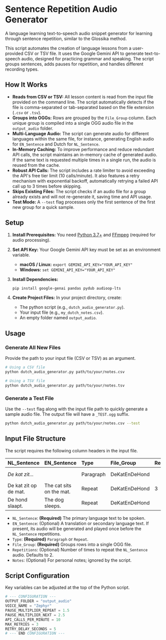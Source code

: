 # Sentence Repetition Audio Generator

A language learning text-to-speech audio snippet generator for learning through sentence repetition, similar to the Glossika method.

This script automates the creation of language lessons from a user-provided CSV or TSV file. It uses the Google Gemini API to generate text-to-speech audio, designed for practicing grammar and speaking. The script groups sentences, adds pauses for repetition, and handles different recording types.

## How It Works

*   **Reads from CSV or TSV:** All lesson content is read from the input file provided on the command line. The script automatically detects if the file is comma-separated or tab-separated based on the file extension (`.csv` or `.tsv`).
*   **Groups into OGGs:** Rows are grouped by the `File_Group` column. Each unique group is compiled into a single OGG audio file in the `output_audio` folder.
*   **Multi-Language Audio:** The script can generate audio for different languages within the same file, for instance, generating English audio for `EN_Sentence` and Dutch for `NL_Sentence`.
*   **In-Memory Caching:** To improve performance and reduce redundant API calls, the script maintains an in-memory cache of generated audio. If the same text is requested multiple times in a single run, the audio is reused from the cache.
*   **Robust API Calls:** The script includes a rate limiter to avoid exceeding the API's free tier limit (10 calls/minute). It also features a retry mechanism with exponential backoff, automatically retrying a failed API call up to 3 times before skipping.
*   **Skips Existing Files:** The script checks if an audio file for a group already exists and will not re-generate it, saving time and API usage.
*   **Test Mode:** A `--test` flag processes only the first sentence of the first new group for a quick sample.

## Setup

1.  **Install Prerequisites:** You need [Python 3.7+](https://www.python.org/) and [FFmpeg](https://ffmpeg.org/download.html) (required for audio processing).

2.  **Set API Key:** Your Google Gemini API key must be set as an environment variable.
    *   **macOS / Linux:** `export GEMINI_API_KEY="YOUR_API_KEY"`
    *   **Windows:** `set GEMINI_API_KEY="YOUR_API_KEY"`

3.  **Install Dependencies:**
    ```bash
    pip install google-genai pandas pydub audioop-lts
    ```

4.  **Create Project Files:** In your project directory, create:
    *   The python script (e.g., `dutch_audio_generator.py`).
    *   Your input file (e.g., `my_dutch_notes.csv`).
    *   An empty folder named `output_audio`.

## Usage

### Generate All New Files
Provide the path to your input file (CSV or TSV) as an argument.

```bash
# Using a CSV file
python dutch_audio_generator.py path/to/your/notes.csv

# Using a TSV file
python dutch_audio_generator.py path/to/your/notes.tsv
```

### Generate a Test File
Use the `--test` flag along with the input file path to quickly generate a sample audio file. The output file will have a `_TEST.ogg` suffix.

```bash
python dutch_audio_generator.py path/to/your/notes.csv --test
```

## Input File Structure

The script requires the following column headers in the input file.

| NL_Sentence | EN_Sentence | Type | File_Group | Repetitions | Notes |
| :--- | :--- | :--- | :--- | :--- | :--- |
| *De kat zit...* |  | Paragraph | DeKatEnDeHond | | Present tense |
| De kat zit op de mat. | The cat sits on the mat. | Repeat | DeKatEnDeHond | 3 | Present tense |
| De hond slaapt. | The dog sleeps. | Repeat | DeKatEnDeHond | | Present tense |

*   `NL_Sentence`: **(Required)** The primary language text to be spoken.
*   `EN_Sentence`: (Optional) A translation or secondary language text. If present, its audio will be generated and played once before the `NL_Sentence` repetitions.
*   `Type`: **(Required)** `Paragraph` or `Repeat`.
*   `File_Group`: **(Required)** Groups rows into a single OGG file.
*   `Repetitions`: (Optional) Number of times to repeat the `NL_Sentence` audio. Defaults to 2.
*   `Notes`: (Optional) For personal notes; ignored by the script.

## Script Configuration

Key variables can be adjusted at the top of the Python script.

```python
# --- CONFIGURATION ---
OUTPUT_FOLDER = "output_audio"
VOICE_NAME = "Zephyr"
PAUSE_MULTIPLIER_REPEAT = 1.5
PAUSE_MULTIPLIER_NEXT = 2.5
API_CALLS_PER_MINUTE = 10
MAX_RETRIES = 3
RETRY_DELAY_SECONDS = 5
# --- END CONFIGURATION ---
```
